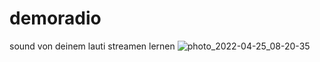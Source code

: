 # demoradio
 sound von deinem lauti streamen lernen
![photo_2022-04-25_08-20-35](https://github.com/hotmail030/demoradio/assets/120741476/fb4251d0-1380-4e1f-b703-18f5de8eb08c)
